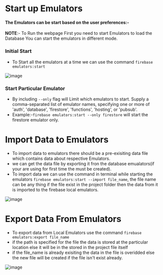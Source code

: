 # Start up Emulators
#### The Emulators can be start based on the user preferences:-
**NOTE**:- To Run the webpage First you need to start Emulators to load the Database You can start the emulators in different mode.
### **Initial Start** 
- To Start all the emulators at a time we can use the command `firebase emulators:start` 

![image](https://user-images.githubusercontent.com/80961448/176614967-c3fd2564-6661-49c5-a44f-73b1b87847cf.png)

### **Start Particular Emulator** 
- By including `--only` flag will  Limit which emulators to start. Supply a comma-separated list of emulator names, specifying one or more of 'auth', 'database', 'firestore', 'functions', 'hosting', or 'pubsub'. 
- Example:-`firebase emulators:start --only firestore` will start the firestore emulator only.

# Import Data to Emulators
- To import data to emulators there should be a pre-exisiting data file which contains data about respective Emulators.
- we can get the data file by exporting it fron the database emualators(if your are using for first time the must be created).
- To import data we can use the command in terminal while starting the emulators `firebase emulators:start --import file_name`, the file name can be any thing if the file exist in the project folder then the data from it is imported to the firebase local emulators.

![image](https://user-images.githubusercontent.com/80961448/176616458-2d4c0aa6-e3fe-4ce0-966f-a07703ab2c24.png)

# Export Data From Emulators
- To export data from Local Emulators use the command `firebase emulators:export file_name`
- if the path is specified for the file the data is stored at the particular location else it will be in the stored in the project file itself
- if the file_name is already exisiting the data in the file is overidded else the new file will be created if the file isn't exist already.

![image](https://user-images.githubusercontent.com/80961448/176616740-d31e4572-25be-4249-b598-96cf87d04b59.png)

